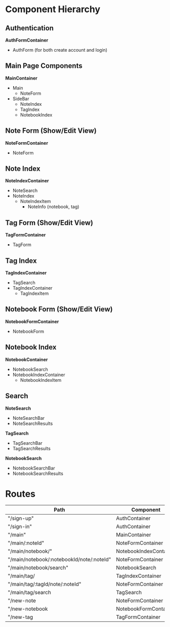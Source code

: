 # Component Hierarchy

## Authentication

**AuthFormContainer**
  - AuthForm (for both create account and login)

## Main Page Components

**MainContainer**
  - Main
    - NoteForm
  - SideBar
    - NoteIndex
    - TagIndex
    - NotebookIndex

## Note Form (Show/Edit View)

**NoteFormContainer**
- NoteForm

## Note Index

**NoteIndexContainer**
  - NoteSearch
  - NoteIndex
    - NoteIndexItem
      - NoteInfo (notebook, tag)

## Tag Form (Show/Edit View)

**TagFormContainer**
  - TagForm

## Tag Index

**TagIndexContainer**
  - TagSearch
  - TagIndexContainer
    - TagIndexItem

## Notebook Form (Show/Edit View)

**NotebookFormContainer**
  - NotebookForm

## Notebook Index

**NotebookContainer**
  - NotebookSearch
  - NotebookIndexContainer
    - NotebookIndexItem

## Search

**NoteSearch**
  - NoteSearchBar
  - NoteSearchResults

**TagSearch**
  - TagSearchBar
  - TagSearchResults

**NotebookSearch**
  - NotebookSearchBar
  - NotebookSearchResults

# Routes

|Path                                       |Component                   |
|-------------------------------------------|----------------------------|
| "/sign-up"                                | AuthContainer              |
| "/sign-in"                                | AuthContainer              |
| "/main"                                   | MainContainer              |
| "/main/:noteId"                           | NoteFormContainer          |
| "/main/notebook/"                         | NotebookIndexContainer     |
| "/main/notebook/:notebookId/note/:noteId" | NoteFormContainer          |
| "/main/notebook/search"                   | NotebookSearch             |
| "/main/tag/                               | TagIndexContainer          |
| "/main/tag/:tagId/note/:noteId"           | NoteFormContainer          |
| "/main/tag/search                         | TagSearch                  |
| "/new-note                                | NoteFormContainer          |
| "/new-notebook                            | NotebookFormContainer      |
| "/new-tag                                 | TagFormContainer           |
